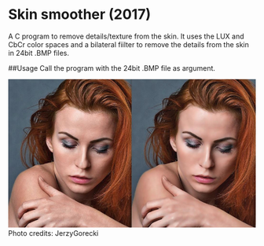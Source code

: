 # Skin smoother (2017)
A C program to remove details/texture from the skin. It uses the LUX and CbCr color spaces and a bilateral fiilter to remove the details from the skin in 24bit .BMP files.

##Usage
Call the program with the 24bit .BMP file as argument.

![alt tag](https://github.com/AramisHM/Skin-Smoother-Filter/blob/master/doc/demo.jpg)
Photo credits: JerzyGorecki